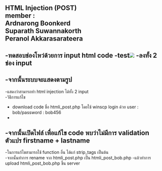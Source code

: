 HTML Injection (POST)  
member :  
Ardnarong Boonkerd  
Suparath Suwannakorth  
Peranol Akkarasarateera  
- 

-ทดสอบช่องโหว่ด้วยการ input html code
-test<img src="http://192.168.43.95/bWAPP/images/blogger.png" />
-ลงทั้ง 2 ช่อง input
-

-จากนั้นระบบจะแสดงตามรูป  
-

-แสดงว่าสามารถทำ html injection ได้ทั้ง 2 input  
-วิธีการแก้ไข   
- download code ชื่อ htmli_post.php โดยใช้  winscp  login ด้วย user : bob/password : bob456  
-

-จากนั้นเปิดไฟล์ เพื่อแก้ไข code พบว่าไม่มีการ validation ตัวแปร firstname + lastname
-

-ในการแก้ไขสามารถใช้ function อื่น ได้แก่ strip_tags เป็นต้น  
-จากนั้นทำการ rename จาก htmli_post.php เป็น htmli_post_bob.php
-แล้วทำการ upload htmli_post_bob.php ขึ้น server


